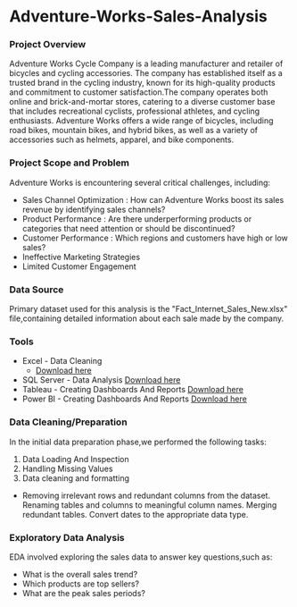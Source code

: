 # Adventure-Works-Sales-Analysis

### Project Overview
Adventure Works Cycle Company is a leading manufacturer and retailer of bicycles and cycling accessories. The company has established itself as a trusted brand in the cycling industry, known for its high-quality products and commitment to customer satisfaction.The company operates both online and brick-and-mortar stores, catering to a diverse customer base that includes recreational cyclists, professional athletes, and cycling enthusiasts. Adventure Works offers a wide range of bicycles, including road bikes, mountain bikes, and hybrid bikes, as well as a variety of accessories such as helmets, apparel, and bike components.

### Project Scope and Problem
Adventure Works is encountering several critical challenges, including:
- Sales Channel Optimization : How can Adventure Works boost its sales revenue by identifying sales channels?
- Product Performance : Are there underperforming products or categories that need attention or should be discontinued?
- Customer Performance : Which regions and customers have high or low sales?
- Ineffective Marketing Strategies
- Limited Customer Engagement

### Data Source
Primary dataset used for this analysis is the "Fact_Internet_Sales_New.xlsx" file,containing detailed information about each sale made by the company.


### Tools
- Excel - Data Cleaning
  -  [Download here](https://drive.google.com/drive/folders/167eWMuQ8vl46piQcnIozyJpDr7vXhycm)
- SQL Server - Data Analysis [Download here](https://drive.google.com/drive/folders/167eWMuQ8vl46piQcnIozyJpDr7vXhycm)
- Tableau - Creating Dashboards And Reports [Download here](https://drive.google.com/drive/folders/167eWMuQ8vl46piQcnIozyJpDr7vXhycm)
- Power BI - Creating Dashboards And Reports [Download here](https://drive.google.com/drive/folders/167eWMuQ8vl46piQcnIozyJpDr7vXhycm)

### Data Cleaning/Preparation
In the initial data preparation phase,we performed the following tasks:
1. Data Loading And Inspection
2. Handling Missing Values
3. Data cleaning and formatting
  -  Removing irrelevant rows and redundant columns from the dataset.
Renaming tables and columns to meaningful column names.
Merging redundant tables.
Convert dates to the appropriate data type.


### Exploratory Data Analysis
EDA involved exploring the sales data to answer key questions,such as:
- What is the overall sales trend?
- Which products are top sellers?
- What are the peak sales periods?





